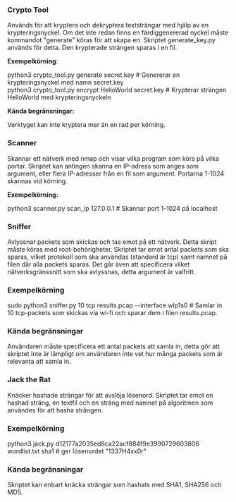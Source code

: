 <h3> Crypto Tool </h3>

Används för att kryptera och dekryptera textsträngar med hjälp av en krypteringsnyckel.
Om det inte redan finns en färdiggenererad nyckel måste kommandot "generate" köras för att skapa en. Skriptet generate_key.py används för detta. Den krypterade strängen sparas i en fil.

<b>Exempelkörning</b>:

python3 crypto_tool.py generate secret.key # Genererar en krypteringsnyckel med namn secret.key<br>
python3 crypto_tool.py encrypt HelloWorld secret.key # Krypterar strängen HelloWorld med krypteringsnyckeln

<b>Kända begränsningar:</b>

Verktyget kan inte kryptera mer än en rad per körning.

<h3> Scanner </h3>

Skannar ett nätverk med nmap och visar vilka program som körs på vilka portar. Skriptet kan antingen
skanna en IP-adress som anges som argument, eller flera IP-adresser från en fil som argument. Portarna 1-1024 skannas vid körning.

<b>Exempelkörning:</b>

python3 scanner.py scan_ip 127.0.0.1 # Skannar port 1-1024 på localhost

<h3> Sniffer </h3>

Avlyssnar packets som skickas och tas emot på ett nätverk. Detta skript måste köras med root-behörigheter. Skriptet tar emot antal packets som ska sparas, vilket protokoll som ska användas
(standard är tcp) samt namnet på filen där alla packets sparas. Det går även att specificera vilket nätverksgränssnitt som ska avlyssnas, detta argument är valfritt.

<h3>Exempelkörning</h3>

sudo python3 sniffer.py 10 tcp results.pcap --interface wlp1s0 # Samlar in 10 tcp-packets som skickas via wi-fi och sparar dem i filen results.pcap.

<h3>Kända begränsningar</h3>

Användaren måste specificera ett antal packets att samla in, detta gör att skriptet inte är lämpligt 
om användaren inte vet hur många packets som är relevanta att samla in.

<h3> Jack the Rat </h3>
Knäcker hashade strängar för att avslöja lösenord. Skriptet tar emot en hashad sträng, en textfil och 
en sträng med namnet på algoritmen som användes för att hasha strängen.

<h3> Exempelkörning </h3>

python3 jack.py d12177a2035ed8ca22acf884f9e3990729603806 wordlist.txt sha1 # ger lösenordet "1337H4xx0r"

<h3> Kända begränsningar </h3>
Skriptet kan enbart knäcka strängar som hashats med SHA1, SHA256 och MD5.